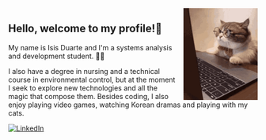 <img alt="cat coding" width="150px" src="images/laptop.gif" align="right" style="margin-left: 10px">

## Hello, welcome to my profile!👋

My name is Isis Duarte and I'm a systems analysis and development student. :woman_technologist:

I also have a degree in nursing and a technical course in environmental control, but at the moment I seek to explore new technologies and all the magic that compose them. Besides coding, I also enjoy playing video games, watching Korean dramas and playing with my cats.

[![LinkedIn](https://img.shields.io/badge/linkedin-%230077B5.svg?style=for-the-badge&logo=linkedin&logoColor=white)](www.linkedin.com/in/isis-duarte)

